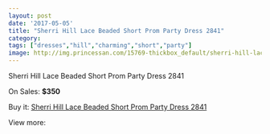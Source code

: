 ```yaml
---
layout: post
date: '2017-05-05'
title: "Sherri Hill Lace Beaded Short Prom Party Dress 2841"
category: 
tags: ["dresses","hill","charming","short","party"]
image: http://img.princessan.com/15769-thickbox_default/sherri-hill-lace-beaded-short-prom-party-dress-2841.jpg
---
```

Sherri Hill Lace Beaded Short Prom Party Dress 2841

On Sales: **$350**
<a href="https://www.princessan.com/en/7363-sherri-hill-lace-beaded-short-prom-party-dress-2841.html"><amp-img layout="responsive" width="600" height="600" src="//img.princessan.com/15769-thickbox_default/sherri-hill-lace-beaded-short-prom-party-dress-2841.jpg" alt="Sherri Hill Lace Beaded Short Prom Party Dress 2841 0" /></a>

Buy it: [Sherri Hill Lace Beaded Short Prom Party Dress 2841](https://www.princessan.com/en/7363-sherri-hill-lace-beaded-short-prom-party-dress-2841.html "Sherri Hill Lace Beaded Short Prom Party Dress 2841")

View more: [](https://www.princessan.com/en/- "")